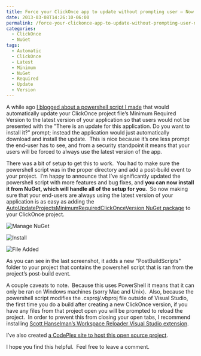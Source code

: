 ```yaml
---
title: Force your ClickOnce app to update without prompting user – Now on NuGet!
date: 2013-03-08T14:26:10-06:00
permalink: /force-your-clickonce-app-to-update-without-prompting-user-now-on-nuget/
categories:
  - ClickOnce
  - NuGet
tags:
  - Automatic
  - ClickOnce
  - Latest
  - Minimum
  - NuGet
  - Required
  - Update
  - Version
---
```


A while ago [I blogged about a powershell script I made](https://blog.danskingdom.com/force-clickonce-applications-to-automatically-update-without-prompting-user-automatically-update-minimumrequiredversion-using-powershell/) that would automatically update your ClickOnce project file’s Minimum Required Version to the latest version of your application so that users would not be presented with the "There is an update for this application. Do you want to install it?" prompt; instead the application would just automatically download and install the update.  This is nice because it’s one less prompt the end-user has to see, and from a security standpoint it means that your users will be forced to always use the latest version of the app.

There was a bit of setup to get this to work.  You had to make sure the powershell script was in the proper directory and add a post-build event to your project.  I’m happy to announce that I’ve significantly updated the powershell script with more features and bug fixes, and __you can now install it from NuGet, which will handle all of the setup for you__.  So now making sure that your end-users are always using the latest version of your application is as easy as adding the [AutoUpdateProjectsMinimumRequiredClickOnceVersion NuGet package](https://nuget.org/packages/AutoUpdateProjectsMinimumRequiredClickOnceVersion) to your ClickOnce project.

![Manage NuGet](/assets/Posts/2013/03/managenuget.png)

![Install](/assets/Posts/2013/03/install.png)

![File Added](/assets/Posts/2013/03/fileadded.png)

As you can see in the last screenshot, it adds a new "PostBuildScripts" folder to your project that contains the powershell script that is ran from the project’s post-build event.

A couple caveats to note.  Because this uses PowerShell it means that it can only be ran on Windows machines (sorry Mac and Unix).  Also, because the powershell script modifies the .csproj/.vbproj file outside of Visual Studio, the first time you do a build after creating a new ClickOnce version, if you have any files from that project open you will be prompted to reload the project.  In order to prevent this from closing your open tabs, I recommend installing [Scott Hanselman’s Workspace Reloader Visual Studio extension](http://visualstudiogallery.msdn.microsoft.com/6705affd-ca37-4445-9693-f3d680c92f38).

I’ve also created [a CodePlex site to host this open source project](http://aupmrcov.codeplex.com/).

I hope you find this helpful.  Feel free to leave a comment.
